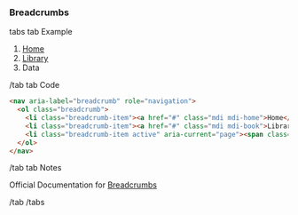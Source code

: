 ### Breadcrumbs

tabs
tab Example

<nav aria-label="breadcrumb" role="navigation">
  <ol class="breadcrumb">
    <li class="breadcrumb-item"><a href="#" class="mdi mdi-home">Home</a></li>
    <li class="breadcrumb-item"><a href="#" class="mdi mdi-book">Library</a></li>
    <li class="breadcrumb-item active" aria-current="page"><span class="mdi mdi-book-multiple">Data</span></li>
  </ol>
</nav>

/tab
tab Code

```html
<nav aria-label="breadcrumb" role="navigation">
  <ol class="breadcrumb">
    <li class="breadcrumb-item"><a href="#" class="mdi mdi-home">Home</a></li>
    <li class="breadcrumb-item"><a href="#" class="mdi mdi-book">Library</a></li>
    <li class="breadcrumb-item active" aria-current="page"><span class="mdi mdi-book-multiple">Data</span></li>
  </ol>
</nav>
```

/tab
tab Notes

Official Documentation for <a href="https://getbootstrap.com/docs/4.0/components/breadcrumb/" target="_blank">Breadcrumbs</a>

/tab
/tabs
